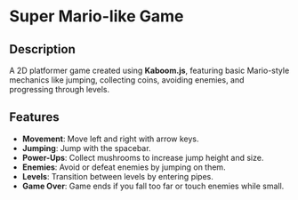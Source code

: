 # Super Mario-like Game

## Description

A 2D platformer game created using **Kaboom.js**, featuring basic Mario-style mechanics like jumping, collecting coins, avoiding enemies, and progressing through levels.

## Features

- **Movement**: Move left and right with arrow keys.
- **Jumping**: Jump with the spacebar.
- **Power-Ups**: Collect mushrooms to increase jump height and size.
- **Enemies**: Avoid or defeat enemies by jumping on them.
- **Levels**: Transition between levels by entering pipes.
- **Game Over**: Game ends if you fall too far or touch enemies while small.
